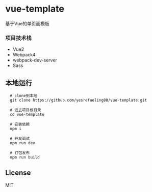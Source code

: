 # vue-template
基于Vue的单页面模板

### 项目技术栈
* Vue2
* Webpack4
* webpack-dev-server
* Sass

## 本地运行

```
  # clone到本地
  git clone https://github.com/yesrefueling88/vue-template.git
  
  # 进去项目根目录
  cd vue-template
  
  # 安装依赖
  npm i
  
  # 开发调试
  npm run dev

  # 打包发布
  npm run build
```

## License

MIT
